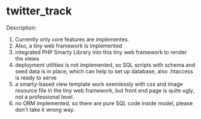 twitter_track
=============

Description:

1. Currently only core features are implementes.
2. Also, a tiny web framework is implemented
3. integrated PHP Smarty Library into this tiny web framework to render the views
4. deployment utilities is not implemented, so SQL scripts with schema and seed data is in place, which can help to set up database, also .htaccess is ready to serve
5. a smarty-based view template work seemlessly with css and image resource file in the tiny web framework, but front end page is quite ugly, not a professional level.  
6. no ORM implemented, so there are pure SQL code inside model, please don't take it wrong way.

